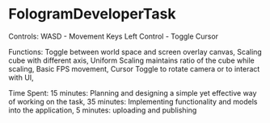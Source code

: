 # FologramDeveloperTask

Controls:
WASD - Movement Keys
Left Control - Toggle Cursor

Functions:
Toggle between world space and screen overlay canvas,
Scaling cube with different axis,
Uniform Scaling maintains ratio of the cube while scaling,
Basic FPS movement,
Cursor Toggle to rotate camera or to interact with UI,

Time Spent:
15 minutes: Planning and designing a simple yet effective way of working on the task,
35 minutes: Implementing functionality and models into the application,
5 minutes: uploading and publishing
